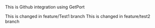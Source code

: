 This is Github integration using GetPort

This is changed in feature/Test1 branch
This is changed in feature/test2 branch
